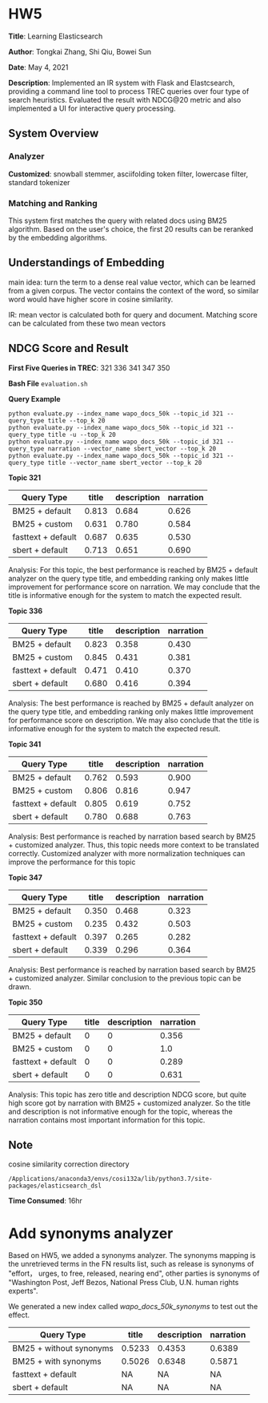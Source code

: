 # HW5

**Title**: Learning Elasticsearch 

**Author**: Tongkai Zhang, Shi Qiu, Bowei Sun

**Date**: May 4, 2021

**Description**:
Implemented an IR system with Flask and Elastcsearch, providing a command line tool to process TREC queries over four type of search heuristics. Evaluated the result with NDCG@20 metric and also implemented a UI for interactive query processing.

## System Overview

### Analyzer

**Customized**: snowball stemmer, asciifolding token filter, lowercase filter, standard tokenizer

### Matching and Ranking

This system first matches the query with related docs using BM25 algorithm. Based on the user's choice, the first 20 results can be reranked by the embedding algorithms.

## Understandings of Embedding

main idea: turn the term to a dense real value vector, which can be learned from a given corpus. The vector contains the context of the word, so similar word would have higher score in cosine similarity.

IR: mean vector is calculated both for query and document. Matching score can be calculated from these two mean vectors

## NDCG Score and Result

**First Five Queries in TREC**: 321 336 341 347 350

**Bash File** `evaluation.sh`

**Query Example**

```
python evaluate.py --index_name wapo_docs_50k --topic_id 321 --query_type title --top_k 20
python evaluate.py --index_name wapo_docs_50k --topic_id 321 --query_type title -u --top_k 20
python evaluate.py --index_name wapo_docs_50k --topic_id 321 --query_type narration --vector_name sbert_vector --top_k 20
python evaluate.py --index_name wapo_docs_50k --topic_id 321 --query_type title --vector_name sbert_vector --top_k 20
```

**Topic 321**

| Query Type         | title | description | narration |
| ------------------ | ----- | ----------- | --------- |
| BM25 + default     | 0.813 | 0.684       | 0.626     |
| BM25 + custom      | 0.631 | 0.780       | 0.584     |
| fasttext + default | 0.687 | 0.635       | 0.530     |
| sbert + default    | 0.713 | 0.651       | 0.690     |

Analysis: For this topic, the best performance is reached by BM25 + default analyzer on the query type title, and embedding ranking only makes little improvement for performance score on narration. We may conclude that the title is informative enough for the system to match the expected result.

**Topic 336**

| Query Type         | title | description | narration |
| ------------------ | ----- | ----------- | --------- |
| BM25 + default     | 0.823 | 0.358       | 0.430     |
| BM25 + custom      | 0.845 | 0.431       | 0.381     |
| fasttext + default | 0.471 | 0.410       | 0.370     |
| sbert + default    | 0.680 | 0.416       | 0.394     |

Analysis: The best performance is reached by BM25 + default analyzer on the query type title, and embedding ranking only makes little improvement for performance score on description. We may also conclude that the title is informative enough for the system to match the expected result.

**Topic 341**

| Query Type         | title | description | narration |
| ------------------ | ----- | ----------- | --------- |
| BM25 + default     | 0.762 | 0.593       | 0.900     |
| BM25 + custom      | 0.806 | 0.816       | 0.947     |
| fasttext + default | 0.805 | 0.619       | 0.752     |
| sbert + default    | 0.780 | 0.688       | 0.763     |

Analysis: Best performance is reached by narration based search by BM25 + customized analyzer. Thus, this topic needs more context to be translated correctly. Customized analyzer with more normalization techniques can improve the performance for this topic

**Topic 347**

| Query Type         | title | description | narration |
| ------------------ | ----- | ----------- | --------- |
| BM25 + default     | 0.350 | 0.468       | 0.323     |
| BM25 + custom      | 0.235 | 0.432       | 0.503     |
| fasttext + default | 0.397 | 0.265       | 0.282     |
| sbert + default    | 0.339 | 0.296       | 0.364     |

Analysis: Best performance is reached by narration based search by BM25 + customized analyzer. Similar conclusion to the previous topic can be drawn.

**Topic 350**

| Query Type         | title | description | narration |
| ------------------ | ----- | ----------- | --------- |
| BM25 + default     | 0     | 0           | 0.356     |
| BM25 + custom      | 0     | 0           | 1.0       |
| fasttext + default | 0     | 0           | 0.289     |
| sbert + default    | 0     | 0           | 0.631     |

Analysis: This topic has zero title and description NDCG score, but quite high score got by narration with BM25 + customized analyzer. So the title and description is not informative enough for the topic, whereas the narration contains most important information for this topic.

## Note

cosine similarity correction directory

`/Applications/anaconda3/envs/cosi132a/lib/python3.7/site-packages/elasticsearch_dsl`

**Time Consumed**: 16hr

# Add synonyms analyzer

Based on HW5, we added a synonyms analyzer. The synonyms mapping is the unretrieved terms in the FN results list, such as
release is synonyms of "effort， urges, to free, released, nearing end", other parties is synonyms of
"Washington Post, Jeff Bezos, National Press Club, U.N. human rights experts".

We generated a new index called _wapo_docs_50k_synonyms_ to test out the effect.

| Query Type              | title | description | narration |
| ------------------------| ----- | ----------- | --------- |
| BM25 + without synonyms | 0.5233| 0.4353      | 0.6389    |
| BM25 + with synonyms    | 0.5026| 0.6348      | 0.5871    |
| fasttext + default      | NA    | NA          | NA        |
| sbert + default         | NA    | NA          | NA        |